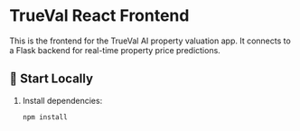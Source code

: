 # TrueVal React Frontend

This is the frontend for the TrueVal AI property valuation app. It connects to a Flask backend for real-time property price predictions.

## 🚀 Start Locally

1. Install dependencies:
   ```bash
   npm install
